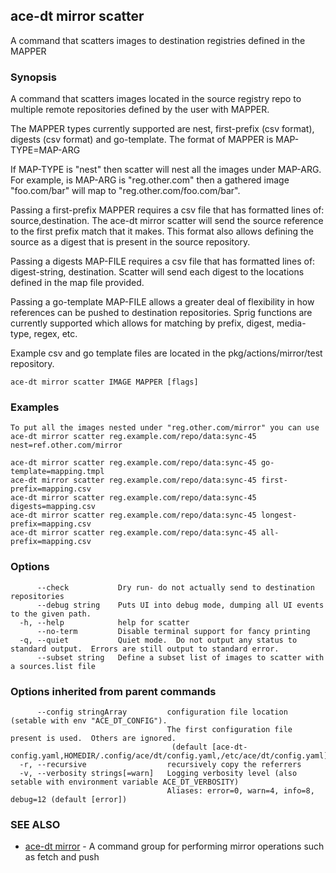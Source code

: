 ## ace-dt mirror scatter

A command that scatters images to destination registries defined in the MAPPER

### Synopsis

A command that scatters images located in the source registry repo to multiple
remote repositories defined by the user with MAPPER.

The MAPPER types currently supported are nest, first-prefix (csv format), digests (csv format) and go-template.
The format of MAPPER is MAP-TYPE=MAP-ARG

If MAP-TYPE is "nest" then scatter will nest all the images under MAP-ARG.
For example, is MAP-ARG is "reg.other.com" then a gathered image "foo.com/bar" will map to "reg.other.com/foo.com/bar".

Passing a first-prefix MAPPER requires a csv file that has formatted lines of: source,destination. 
The ace-dt mirror scatter will send the source reference to the first prefix match that it makes.
This format also allows defining the source as a digest that is present in the source repository.

Passing a digests MAP-FILE requires a csv file that has formatted lines of: digest-string, destination.
Scatter will send each digest to the locations defined in the map file provided. 

Passing a go-template MAP-FILE allows a greater deal of flexibility in how references can be pushed
to destination repositories. Sprig functions are currently supported which allows for matching by 
prefix, digest, media-type, regex, etc. 

Example csv and go template files are located in the pkg/actions/mirror/test repository.
		

```
ace-dt mirror scatter IMAGE MAPPER [flags]
```

### Examples

```
To put all the images nested under "reg.other.com/mirror" you can use
ace-dt mirror scatter reg.example.com/repo/data:sync-45 nest=ref.other.com/mirror

ace-dt mirror scatter reg.example.com/repo/data:sync-45 go-template=mapping.tmpl
ace-dt mirror scatter reg.example.com/repo/data:sync-45 first-prefix=mapping.csv
ace-dt mirror scatter reg.example.com/repo/data:sync-45 digests=mapping.csv
ace-dt mirror scatter reg.example.com/repo/data:sync-45 longest-prefix=mapping.csv
ace-dt mirror scatter reg.example.com/repo/data:sync-45 all-prefix=mapping.csv
```

### Options

```
      --check           Dry run- do not actually send to destination repositories
      --debug string    Puts UI into debug mode, dumping all UI events to the given path.
  -h, --help            help for scatter
      --no-term         Disable terminal support for fancy printing
  -q, --quiet           Quiet mode.  Do not output any status to standard output.  Errors are still output to standard error.
      --subset string   Define a subset list of images to scatter with a sources.list file
```

### Options inherited from parent commands

```
      --config stringArray         configuration file location (setable with env "ACE_DT_CONFIG").
                                   The first configuration file present is used.  Others are ignored.
                                    (default [ace-dt-config.yaml,HOMEDIR/.config/ace/dt/config.yaml,/etc/ace/dt/config.yaml])
  -r, --recursive                  recursively copy the referrers
  -v, --verbosity strings[=warn]   Logging verbosity level (also setable with environment variable ACE_DT_VERBOSITY)
                                   Aliases: error=0, warn=4, info=8, debug=12 (default [error])
```

### SEE ALSO

* [ace-dt mirror](ace-dt_mirror.md)	 - A command group for performing mirror operations such as fetch and push

